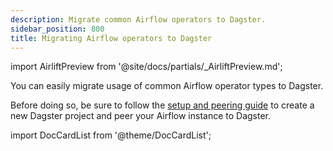 ```yaml
---
description: Migrate common Airflow operators to Dagster.
sidebar_position: 800
title: Migrating Airflow operators to Dagster
---
```


import AirliftPreview from '@site/docs/partials/\_AirliftPreview.md';

<AirliftPreview />

You can easily migrate usage of common Airflow operator types to Dagster.

Before doing so, be sure to follow the [setup and peering guide](/guides/labs/airlift/setup-and-peer) to create a new Dagster project and peer your Airflow instance to Dagster.

import DocCardList from '@theme/DocCardList';

<DocCardList />
